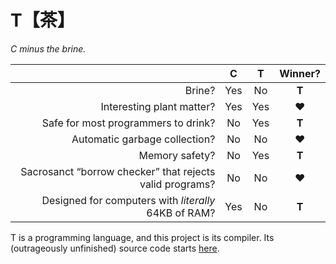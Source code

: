 T【茶】
=======

_C minus the brine._

|                                                          |  C  |  T   | Winner? |
|---------------------------------------------------------:|:---:|:----:|:-------:|
|                                                   Brine? | Yes |  No  |  **T**  |
|                                Interesting plant matter? | Yes | Yes  |   ❤️    |
|                      Safe for most programmers to drink? | No  | Yes  |  **T**  |
|                            Automatic garbage collection? | No  |  No  |   ❤️    |
|                                           Memory safety? | No  | Yes  |  **T**  |
| Sacrosanct “borrow checker” that rejects valid programs? | No  |  No  |   ❤️    |
|     Designed for computers with _literally_ 64KB of RAM? | Yes |  No  |  **T**  |

T is a programming language, and this project is its compiler. Its (outrageously unfinished) source code starts [here](compiler.c).